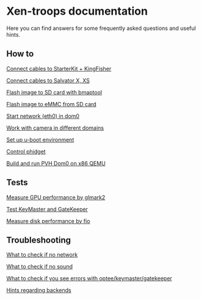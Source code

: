 # Xen-troops documentation

Here you can find answers for some frequently asked questions and useful hints.

## How to

[Connect cables to StarterKit + KingFisher](documentation/Connect-cables-to-StarterKit---KingFisher)

[Connect cables to Salvator X, XS](documentation/Connect-cables-to-Salvator-X,-XS)

[Flash image to SD card with bmaptool](documentation/Flash-image-to-SD-card-with-bmaptool)

[Flash image to eMMC from SD card](documentation/Flash-image-to-eMMC-from-SD-card)

[Start network (eth0) in dom0](documentation/Start-network-(eth0)-in-dom0)

[Work with camera in different domains](documentation/Work-with-camera-in-different-domains)

[Set up u-boot environment](documentation/Set-up-u-boot-environment)

[Control phidget](documentation/Control-phidget)

[Build and run PVH Dom0 on x86 QEMU](documentation/x86_pvh_dom0)

## Tests

[Measure GPU performance by glmark2](documentation/Measure-GPU-performance-by-glmark2)

[Test KeyMaster and GateKeeper](documentation/Test-KeyMaster-and-GateKeeper)

[Measure disk performance by fio](documentation/Measure-disk-performance-by-fio)


## Troubleshooting

[What to check if no network](documentation/What-to-check-if-no-network)

[What to check if no sound](documentation/What-to-check-if-no-sound)

[What to check if you see errors with optee/keymaster/gatekeeper](documentation/What-to-check-if-you-see-errors-with-optee-keymaster-gatekeeper)

[Hints regarding backends](documentation/Hints-regarding-backends)
